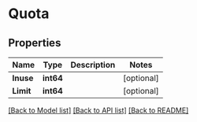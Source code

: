 # Quota

## Properties
Name | Type | Description | Notes
------------ | ------------- | ------------- | -------------
**Inuse** | **int64** |  | [optional] 
**Limit** | **int64** |  | [optional] 

[[Back to Model list]](../README.md#documentation-for-models) [[Back to API list]](../README.md#documentation-for-api-endpoints) [[Back to README]](../README.md)


